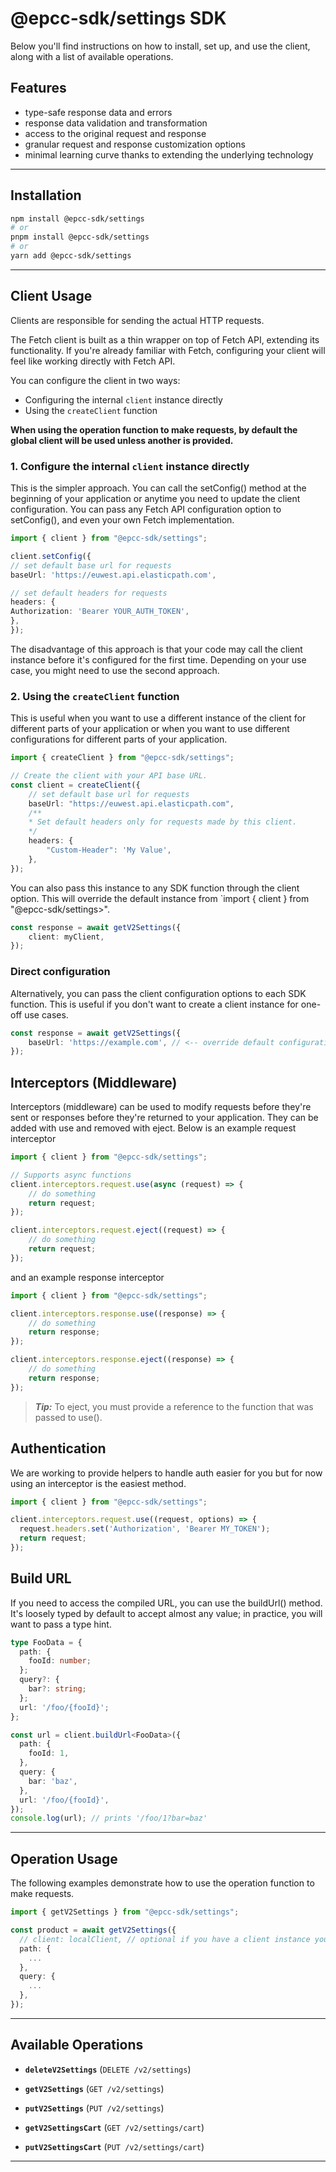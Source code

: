 # @epcc-sdk/settings SDK

Below you'll find instructions on how to install, set up, and use the client, along with a list of available operations.


## Features

- type-safe response data and errors
- response data validation and transformation
- access to the original request and response
- granular request and response customization options
- minimal learning curve thanks to extending the underlying technology

---


## Installation

```bash
npm install @epcc-sdk/settings
# or
pnpm install @epcc-sdk/settings
# or
yarn add @epcc-sdk/settings
```

---

## Client Usage


Clients are responsible for sending the actual HTTP requests.

The Fetch client is built as a thin wrapper on top of Fetch API, extending its functionality. If you're already familiar with Fetch, configuring your client will feel like working directly with Fetch API.

You can configure the client in two ways:

- Configuring the internal `client` instance directly
- Using the `createClient` function

**When using the operation function to make requests, by default the global client will be used unless another is provided.**


### 1. Configure the internal `client` instance directly

This is the simpler approach. You can call the setConfig() method at the beginning of your application or anytime you need to update the client configuration. You can pass any Fetch API configuration option to setConfig(), and even your own Fetch implementation.

```ts
import { client } from "@epcc-sdk/settings";

client.setConfig({
// set default base url for requests
baseUrl: 'https://euwest.api.elasticpath.com',

// set default headers for requests
headers: {
Authorization: 'Bearer YOUR_AUTH_TOKEN',
},
});
```

The disadvantage of this approach is that your code may call the client instance before it's configured for the first time. Depending on your use case, you might need to use the second approach.

### 2. Using the `createClient` function

This is useful when you want to use a different instance of the client for different parts of your application or when you want to use different configurations for different parts of your application.

```ts
import { createClient } from "@epcc-sdk/settings";

// Create the client with your API base URL.
const client = createClient({
    // set default base url for requests
    baseUrl: "https://euwest.api.elasticpath.com",
    /**
    * Set default headers only for requests made by this client.
    */
    headers: {
        "Custom-Header": 'My Value',
    },
});
```

You can also pass this instance to any SDK function through the client option. This will override the default instance from `import { client } from "@epcc-sdk/settings>".

```ts
const response = await getV2Settings({
    client: myClient,
});
```

### Direct configuration

Alternatively, you can pass the client configuration options to each SDK function. This is useful if you don't want to create a client instance for one-off use cases.

```ts
const response = await getV2Settings({
    baseUrl: 'https://example.com', // <-- override default configuration
});
```

## Interceptors (Middleware)

Interceptors (middleware) can be used to modify requests before they're sent or responses before they're returned to your application. They can be added with use and removed with eject. Below is an example request interceptor

```ts
import { client } from "@epcc-sdk/settings";

// Supports async functions
client.interceptors.request.use(async (request) => {
    // do something
    return request;
});

client.interceptors.request.eject((request) => {
    // do something
    return request;
});

```

and an example response interceptor

```ts
import { client } from "@epcc-sdk/settings";

client.interceptors.response.use((response) => {
    // do something
    return response;
});

client.interceptors.response.eject((response) => {
    // do something
    return response;
});
```

> **_Tip:_** To eject, you must provide a reference to the function that was passed to use().

## Authentication

We are working to provide helpers to handle auth easier for you but for now using an interceptor is the easiest method.

```ts
import { client } from "@epcc-sdk/settings";

client.interceptors.request.use((request, options) => {
  request.headers.set('Authorization', 'Bearer MY_TOKEN');
  return request;
});
```

## Build URL

If you need to access the compiled URL, you can use the buildUrl() method. It's loosely typed by default to accept almost any value; in practice, you will want to pass a type hint.

```ts
type FooData = {
  path: {
    fooId: number;
  };
  query?: {
    bar?: string;
  };
  url: '/foo/{fooId}';
};

const url = client.buildUrl<FooData>({
  path: {
    fooId: 1,
  },
  query: {
    bar: 'baz',
  },
  url: '/foo/{fooId}',
});
console.log(url); // prints '/foo/1?bar=baz'
```


---





## Operation Usage
The following examples demonstrate how to use the operation function to make requests.

```ts
import { getV2Settings } from "@epcc-sdk/settings";

const product = await getV2Settings({
  // client: localClient, // optional if you have a client instance you want to use otherwise the global client will be used
  path: {
    ...
  },
  query: {
    ...
  },
});
```

---



## Available Operations



- **`deleteV2Settings`** (`DELETE /v2/settings`)

- **`getV2Settings`** (`GET /v2/settings`)

- **`putV2Settings`** (`PUT /v2/settings`)

- **`getV2SettingsCart`** (`GET /v2/settings/cart`)

- **`putV2SettingsCart`** (`PUT /v2/settings/cart`)




---